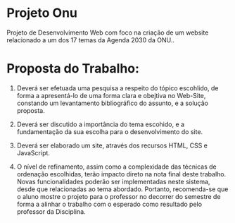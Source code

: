 # Projeto Onu

Projeto de Desenvolvimento Web com foco na criação de um website relacionado a um dos 17 temas da Agenda 2030 da ONU..

# Proposta do Trabalho:

1) Deverá ser efetuada uma pesquisa a respeito do tópico escohlido, de forma a apresentá-lo de uma forma clara e obejtiva no Web-Site, constando um levantamento bibliográfico do assunto, e a solução proposta.

2) Deverá ser discutido a importância do tema escohido, e a fundamentação da sua escolha para o desenvolvimento do site.

3) Deverá ser elaborado um site, através dos recursos HTML, CSS e JavaScript.

4) O nível de refinamento, assim como a complexidade das técnicas de ordenação escolhidas, terão impacto direto na nota final deste trabalho.
   Novas funcionalidades poderão ser implementadas neste sistema, desde que relacionadas ao tema abordado.
   Portanto, recomenda-se que o aluno mostre o projeto para o professor no decorrer do semestre de forma a alinhar o trabalho com o esperado como resultado pelo professor da Disciplina.
